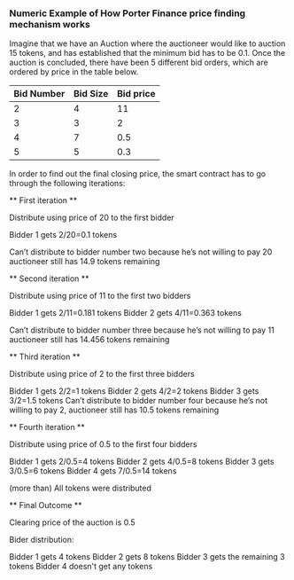 ### Numeric Example of How Porter Finance price finding mechanism works

Imagine that we have an Auction where the auctioneer would like to auction 15 tokens, and has established that the minimum bid has to be 0.1. Once the auction is concluded, there have been 5 different bid orders, which are ordered by price in the table below.

| Bid Number | Bid Size | Bid price |
| ---------- | -------- | --------- |
| 2          | 4        | 11        |
| 3          | 3        | 2         |
| 4          | 7        | 0.5       |
| 5          | 5        | 0.3       |

In order to find out the final closing price, the smart contract has to go through the following iterations:

** First iteration **

Distribute using price of 20 to the first bidder

Bidder 1 gets 2/20=0.1 tokens

Can’t distribute to bidder number two because he’s not willing to pay 20 auctioneer still has 14.9 tokens remaining

** Second iteration **

Distribute using price of 11 to the first two bidders

Bidder 1 gets 2/11=0.181 tokens
Bidder 2 gets 4/11=0.363 tokens

Can’t distribute to bidder number three because he’s not willing to pay 11 auctioneer still has 14.456 tokens remaining

** Third iteration **

Distribute using price of 2 to the first three bidders

Bidder 1 gets 2/2=1 tokens
Bidder 2 gets 4/2=2 tokens
Bidder 3 gets 3/2=1.5 tokens
Can’t distribute to bidder number four because he’s not willing to pay 2, auctioneer still has 10.5 tokens remaining

** Fourth iteration **

Distribute using price of 0.5 to the first four bidders

Bidder 1 gets 2/0.5=4 tokens
Bidder 2 gets 4/0.5=8 tokens
Bidder 3 gets 3/0.5=6 tokens
Bidder 4 gets 7/0.5=14 tokens

(more than) All tokens were distributed

** Final Outcome **

Clearing price of the auction is 0.5

Bider distribution:

Bidder 1 gets 4 tokens
Bidder 2 gets 8 tokens
Bidder 3 gets the remaining 3 tokens
Bidder 4 doesn't get any tokens
